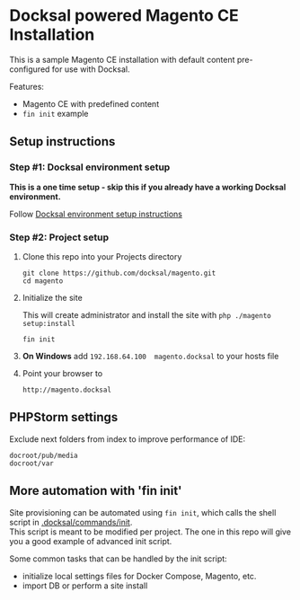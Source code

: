 # Docksal powered Magento CE Installation

This is a sample Magento CE installation with default content pre-configured for use with Docksal.

Features:

- Magento CE with predefined content
- `fin init` example

## Setup instructions

### Step #1: Docksal environment setup

**This is a one time setup - skip this if you already have a working Docksal environment.**  

Follow [Docksal environment setup instructions](https://github.com/docksal/docksal/blob/develop/docs/env-setup.md)

### Step #2: Project setup

1. Clone this repo into your Projects directory

    ```
    git clone https://github.com/docksal/magento.git
    cd magento
    ```

2. Initialize the site

    This will create administrator and install the site with `php ./magento setup:install` 

    ```
    fin init
    ```

3. **On Windows** add `192.168.64.100  magento.docksal` to your hosts file

4. Point your browser to

    ```
    http://magento.docksal
    ```

## PHPStorm settings

Exclude next folders from index to improve performance of IDE:
```
docroot/pub/media
docroot/var

```


## More automation with 'fin init'

Site provisioning can be automated using `fin init`, which calls the shell script in [.docksal/commands/init](.docksal/commands/init).  
This script is meant to be modified per project. The one in this repo will give you a good example of advanced init script.

Some common tasks that can be handled by the init script:

- initialize local settings files for Docker Compose, Magento, etc.
- import DB or perform a site install
